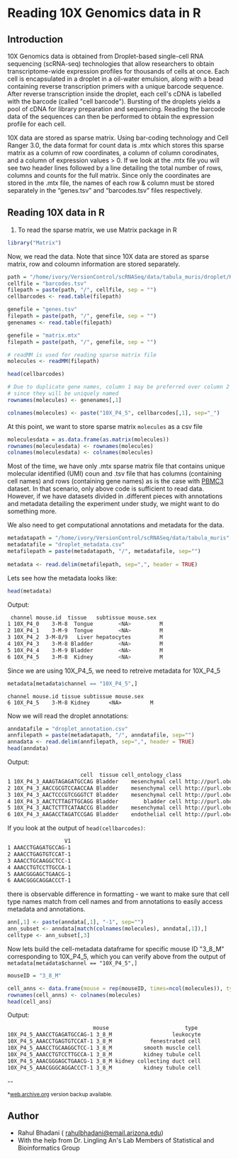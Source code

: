 # Reading 10X Genomics data in R

## Introduction

10X Genomics data is obtained from Droplet-based single-cell RNA sequencing (scRNA-seq) technologies that allow researchers to obtain transcriptome-wide expression profiles for thousands of cells at once. Each cell is encapsulated in a droplet in a oil-water emulsion, along with a bead containing reverse transcription primers with a unique barcode sequence. After reverse transcription inside the droplet, each cell's cDNA is labelled with the barcode (called "cell barcode"). Bursting of the droplets yields a pool of cDNA for library preparation and sequencing. Reading the barcode data of the sequences can then be performed to obtain the expression profile for each cell.

10X data are stored as sparse matrix. Using bar-coding technology and Cell Ranger 3.0, the data format for count data is .mtx which stores this sparse matrix as a column of row coordinates, a column of column corodinates, and a column of expression values > 0. If we look at the .mtx file you will see two header lines followed by a line detailing the total number of rows, columns and counts for the full matrix. Since only the coordinates are stored in the .mtx file, the names of each row & column must be stored separately in the “genes.tsv” and “barcodes.tsv” files respectively.

## Reading 10X data in R
1. To read the sparse matrix, we use Matrix package in R

```R
library("Matrix")
```
Now, we read the data. Note that since 10X data are stored as sparse matrix, row and coloumn information are stored separately.

```R
path = "/home/ivory/VersionControl/scRNASeq/data/tabula_muris/droplet/Kidney-10X_P4_5"
cellfile = "barcodes.tsv"
filepath = paste(path, "/", cellfile, sep = "")
cellbarcodes <- read.table(filepath)

genefile = "genes.tsv"
filepath = paste(path, "/", genefile, sep = "")
genenames <- read.table(filepath)

genefile = "matrix.mtx"
filepath = paste(path, "/", genefile, sep = "")

# readMM is used for reading sparse matrix file
molecules <- readMM(filepath)

head(cellbarcodes)

# Due to duplicate gene names, column 1 may be preferred over column 2
# since they will be uniquely named
rownames(molecules) <- genenames[,1]

colnames(molecules) <- paste("10X_P4_5", cellbarcodes[,1], sep="_")
```

At this point, we want to store sparse matrix `molecules` as a csv file

```R
moleculesdata = as.data.frame(as.matrix(molecules))
rownames(moleculesdata) <- rownames(molecules)
colnames(moleculesdata) <- colnames(molecules)
```



Most of the time, we have only .mtx sparse matrix file that contains unique molecular identified (UMI) coun and .tsv file that has columns (containing cell names) and rows (containing gene names) as is the case with [PBMC3](https://s3-us-west-2.amazonaws.com/10x.files/samples/cell/pbmc3k/pbmc3k_filtered_gene_bc_matrices.tar.gz) dataset. In that scenario, only above code is sufficient to read data. However, if we have datasets divided in .different pieces with annotations and metadata detailing the experiment under study, we might want to do something more.



We also need to get computational annotations and metadata for the data.

```R
metadatapath = "/home/ivory/VersionControl/scRNASeq/data/tabula_muris"
metadatafile = "droplet_metadata.csv"
metafilepath = paste(metadatapath, "/", metadatafile, sep="")
    
metadata <- read.delim(metafilepath, sep=",", header = TRUE)
```
Lets see how the metadata looks like:

```R
head(metadata)
```

Output:
```bash
 channel mouse.id  tissue   subtissue mouse.sex
1 10X_P4_0    3-M-8  Tongue        <NA>         M
2 10X_P4_1    3-M-9  Tongue        <NA>         M
3 10X_P4_2  3-M-8/9   Liver hepatocytes         M
4 10X_P4_3    3-M-8 Bladder        <NA>         M
5 10X_P4_4    3-M-9 Bladder        <NA>         M
6 10X_P4_5    3-M-8  Kidney        <NA>         M
```
Since we are using 10X_P4_5, we need to retreive metadata for 10X_P4_5

```R
metadata[metadata$channel == "10X_P4_5",]
```

```
channel mouse.id tissue subtissue mouse.sex
6 10X_P4_5    3-M-8 Kidney      <NA>         M
```


Now we will read the droplet annotations:

```R
anndatafile = "droplet_annotation.csv"
annfilepath = paste(metadatapath, "/", anndatafile, sep="")
annadata <- read.delim(annfilepath, sep=",", header = TRUE)
head(anndata)
```

Output:
```bash
                       cell  tissue cell_ontology_class                    cell_ontology_term_iri cell_ontology_id
1 10X_P4_3_AAAGTAGAGATGCCAG Bladder    mesenchymal cell http://purl.obolibrary.org/obo/CL_0008019       CL:0008019
2 10X_P4_3_AACCGCGTCCAACCAA Bladder    mesenchymal cell http://purl.obolibrary.org/obo/CL_0008019       CL:0008019
3 10X_P4_3_AACTCCCGTCGGGTCT Bladder    mesenchymal cell http://purl.obolibrary.org/obo/CL_0008019       CL:0008019
4 10X_P4_3_AACTCTTAGTTGCAGG Bladder        bladder cell http://purl.obolibrary.org/obo/CL_1001319       CL:1001319
5 10X_P4_3_AACTCTTTCATAACCG Bladder    mesenchymal cell http://purl.obolibrary.org/obo/CL_0008019       CL:0008019
6 10X_P4_3_AAGACCTAGATCCGAG Bladder    endothelial cell http://purl.obolibrary.org/obo/CL_0000115       CL:0000115
```
If you look at the output of `head(cellbarcodes)`:

```bash
                  V1
1 AAACCTGAGATGCCAG-1
2 AAACCTGAGTGTCCAT-1
3 AAACCTGCAAGGCTCC-1
4 AAACCTGTCCTTGCCA-1
5 AAACGGGAGCTGAACG-1
6 AAACGGGCAGGACCCT-1
```
there is observable difference in formatting - we want to make sure that cell type names match from cell names and from annotations to easily access metadata and annotations.

```R
ann[,1] <- paste(anndata[,1], "-1", sep="")
ann_subset <- anndata[match(colnames(molecules), anndata[,1]),]
celltype <- ann_subset[,3]
```

Now lets build the cell-metadata dataframe for specific mouse ID "3_8_M" corresponding to 10X_P4_5, which you can verify above from the output of `metadata[metadata$channel == "10X_P4_5",]`

```R
mouseID = "3_8_M"

cell_anns <- data.frame(mouse = rep(mouseID, times=ncol(molecules)), type=celltype)
rownames(cell_anns) <- colnames(molecules)
head(cell_ans)
```

Output:

```bash
                           mouse                        type
10X_P4_5_AAACCTGAGATGCCAG-1 3_8_M                   leukocyte
10X_P4_5_AAACCTGAGTGTCCAT-1 3_8_M            fenestrated cell
10X_P4_5_AAACCTGCAAGGCTCC-1 3_8_M          smooth muscle cell
10X_P4_5_AAACCTGTCCTTGCCA-1 3_8_M          kidney tubule cell
10X_P4_5_AAACGGGAGCTGAACG-1 3_8_M kidney collecting duct cell
10X_P4_5_AAACGGGCAGGACCCT-1 3_8_M          kidney tubule cell
```




--

<sup>*[web.archive.org](web.archive.org) version backup available.</sup>

## Author
- Rahul Bhadani ( rahulbhadani@email.arizona.edu)
- With the help from Dr. Lingling An's Lab Members of Statistical and Bioinformatics Group
